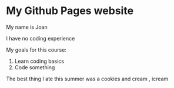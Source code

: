 # My Github Pages website

My name is Joan 

I have no coding experience

My goals for this course:


1. Learn coding basics
2. Code something


The best thing I ate this summer was a cookies and cream , icream
